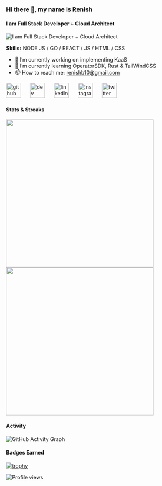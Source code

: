 ### Hi there 👋, my name is Renish
#### I am Full Stack Developer + Cloud Architect
![I am Full Stack Developer + Cloud Architect](https://media-exp1.licdn.com/dms/image/C5616AQE06xWjKLeFcQ/profile-displaybackgroundimage-shrink_200_800/0/1587893277683?e=1625702400&v=beta&t=2jLFjCKOpqGg3kYU5NGHfdDSXriF1fYoAiXP3CTh57k)

**Skills:** NODE JS / GO / REACT / JS / HTML / CSS

- 🔭 I’m currently working on implementing KaaS 
- 🌱 I’m currently learning OperatorSDK, Rust & TailWindCSS 
- 📫 How to reach me: renishb10@gmail.com 


<span>[<img src='https://cdn.jsdelivr.net/npm/simple-icons@3.0.1/icons/github.svg' alt='github' height='40'>](https://github.com/renishb10)</span>&ensp;&ensp;&ensp;
<span>[<img src='https://cdn.jsdelivr.net/npm/simple-icons@3.0.1/icons/dev-dot-to.svg' alt='dev' height='40'>](https://dev.to/https://dev.to/renishb10)</span>&ensp;&ensp;&ensp;
<span>[<img src='https://cdn.jsdelivr.net/npm/simple-icons@3.0.1/icons/linkedin.svg' alt='linkedin' height='40'>](https://www.linkedin.com/in/https://in.linkedin.com/in/renishb/)</span>&ensp;&ensp;&ensp;
<span>[<img src='https://cdn.jsdelivr.net/npm/simple-icons@3.0.1/icons/instagram.svg' alt='instagram' height='40'>](https://www.instagram.com/https://www.instagram.com/renishb10//)</span>&ensp;&ensp;&ensp;
<span>[<img src='https://cdn.jsdelivr.net/npm/simple-icons@3.0.1/icons/twitter.svg' alt='twitter' height='40'>](https://twitter.com/https://twitter.com/renishb10?lang=en)</span> 

<h4>Stats & Streaks</h4>
<p>
  <img src = "https://github-readme-stats.vercel.app/api?username=renishb10&show_icons=true&theme=bear" width = 400>
  <img src = "https://github-readme-streak-stats.herokuapp.com?user=renishb10&theme=dark&hide_border=true" width = 400>
</p>

#### Activity
![GitHub Activity Graph](https://activity-graph.herokuapp.com/graph?username=renishb10)   

#### Badges Earned
[![trophy](https://github-profile-trophy.vercel.app/?username=renishb10)](https://github.com/renishb10)

![Profile views](https://gpvc.arturio.dev/renishb10)  

